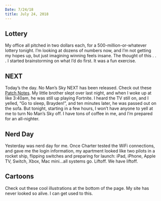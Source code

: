 ```yaml
---
Date: 7/24/18
title: July 24, 2018
---
```


## Lottery

My office all pitched in two dollars each, for a 500-million-or-whatever lottery tonight. I’m looking at dozens of numbers now, and I’m not getting my hopes up, but just imagining winning feels insane. The thought of this . . . I started brainstorming on what I’d do first. It was a fun exercise.

## NEXT

Today’s the day. No Man’s Sky NEXT has been released. Check out these [Patch Notes][1]. My little brother slept over last night, and when I woke up at like 3:40am, he was still up playing Fortnite. I heard the TV still on, and I yelled, “Go to sleep, Brayden!”, and ten minutes later, he was passed out on the sofa. But tonight, starting in a few hours, I won’t have anyone to yell at me to turn No Man’s Sky off. I have tons of coffee in me, and I’m prepared for an all-nighter.

## Nerd Day

Yesterday was nerd day for me. Once Charter tested the WiFi connections, and gave me the login information, my apartment looked like two pilots in a rocket ship, flipping switches and preparing for launch: iPad, iPhone, Apple TV, Switch, Xbox, Mac mini...all systems go. Liftoff. We have liftoff.

## Cartoons

Check out these cool illustrations at the bottom of the page. My site has never looked so alive. I can get used to this.

[1]:	https://www.nomanssky.com/next-update/
